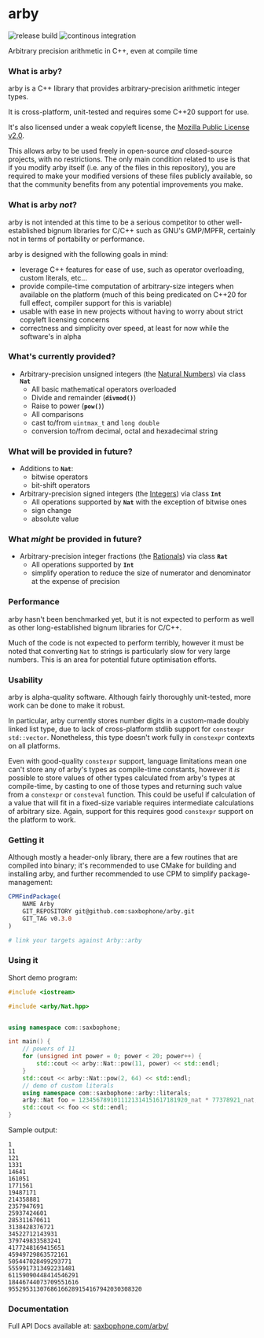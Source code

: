 # arby

![release build](https://github.com/saxbophone/arby/actions/workflows/build-release.yml/badge.svg) ![continous integration](https://github.com/saxbophone/arby/actions/workflows/continuous-integration.yml/badge.svg)

Arbitrary precision arithmetic in C++, even at compile time

### What is arby?

arby is a C++ library that provides arbitrary-precision arithmetic integer types.

It is cross-platform, unit-tested and requires some C++20 support for use.

It's also licensed under a weak copyleft license, the [Mozilla Public License v2.0](LICENSE).

This allows arby to be used freely in open-source _and_ closed-source projects, with no restrictions. The only main condition related to use is that if you modify arby itself (i.e. any of the files in this repository), you are required to make your modified versions of these files publicly available, so that the community benefits from any potential improvements you make.

### What is arby _not_?

arby is not intended at this time to be a serious competitor to other well-established bignum libraries for C/C++ such as GNU's GMP/MPFR, certainly not in terms of portability or performance.

arby is designed with the following goals in mind:

- leverage C++ features for ease of use, such as operator overloading, custom literals, etc...
- provide compile-time computation of arbitrary-size integers when available on the platform (much of this being predicated on C++20 for full effect, compiler support for this is variable)
- usable with ease in new projects without having to worry about strict copyleft licensing concerns
- correctness and simplicity over speed, at least for now while the software's in alpha

### What's currently provided?

- Arbitrary-precision unsigned integers (the [Natural Numbers](https://en.wikipedia.org/wiki/Natural_number)) via class **`Nat`**
  - All basic mathematical operators overloaded
  - Divide and remainder (**`divmod()`**)
  - Raise to power (**`pow()`**)
  - All comparisons
  - cast to/from `uintmax_t` and `long double`
  - conversion to/from decimal, octal and hexadecimal string

### What will be provided in future?

- Additions to **`Nat`**:
  - bitwise operators
  - bit-shift operators
- Arbitrary-precision signed integers (the [Integers](https://en.wikipedia.org/wiki/Integer)) via class **`Int`**
  - All operations supported by **`Nat`** with the exception of bitwise ones
  - sign change
  - absolute value

### What _might_ be provided in future?

- Arbitrary-precision integer fractions (the [Rationals](https://en.wikipedia.org/wiki/Rational_number)) via class **`Rat`**
  - All operations supported by **`Int`**
  - simplify operation to reduce the size of numerator and denominator at the expense of precision

### Performance

arby hasn't been benchmarked yet, but it is not expected to perform as well as other long-established bignum libraries for C/C++.

Much of the code is not expected to perform terribly, however it must be noted that converting `Nat` to strings is particularly slow for very large numbers. This is an area for potential future optimisation efforts.

### Usability

arby is alpha-quality software. Although fairly thoroughly unit-tested, more work can be done to make it robust.

In particular, arby currently stores number digits in a custom-made doubly linked list type, due to lack of cross-platform stdlib support for `constexpr std::vector`. Nonetheless, this type doesn't work fully in `constexpr` contexts on all platforms.

Even with good-quality `constexpr` support, language limitations mean one can't store any of arby's types as compile-time constants, however it _is_ possible to store values of other types calculated from arby's types at compile-time, by casting to one of those types and returning such value from a `constexpr` or `consteval` function. This could be useful if calculation of a value that will fit in a fixed-size variable requires intermediate calculations of arbitrary size. Again, support for this requires good `constexpr` support on the platform to work.

### Getting it

Although mostly a header-only library, there are a few routines that are compiled into binary; it's recommended to use CMake for building and installing arby, and further recommended to use CPM to simplify package-management:

```cmake
CPMFindPackage(
    NAME Arby
    GIT_REPOSITORY git@github.com:saxbophone/arby.git
    GIT_TAG v0.3.0
)

# link your targets against Arby::arby
```

### Using it

Short demo program:

```c++
#include <iostream>

#include <arby/Nat.hpp>


using namespace com::saxbophone;

int main() {
    // powers of 11
    for (unsigned int power = 0; power < 20; power++) {
        std::cout << arby::Nat::pow(11, power) << std::endl;
    }
    std::cout << arby::Nat::pow(2, 64) << std::endl;
    // demo of custom literals
    using namespace com::saxbophone::arby::literals;
    arby::Nat foo = 1234567891011121314151617181920_nat * 77378921_nat;
    std::cout << foo << std::endl;
}
```

Sample output:

```
1
11
121
1331
14641
161051
1771561
19487171
214358881
2357947691
25937424601
285311670611
3138428376721
34522712143931
379749833583241
4177248169415651
45949729863572161
505447028499293771
5559917313492231481
61159090448414546291
18446744073709551616
95529531307686166289154167942030308320
```

### Documentation

Full API Docs available at: [saxbophone.com/arby/](https://saxbophone.com/arby/)
